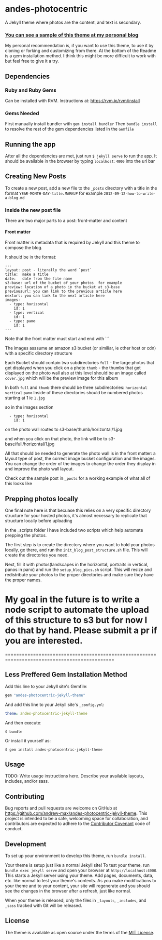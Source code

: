 # andes-photocentric
A Jekyll theme where photos are the content, and text is secondary.

### [You can see a sample of this theme at my personal blog](https://andrew-max.github.io)

My personal recommendation is, if you want to use this theme, to use it by cloning or forking and customizing from there. At the bottom of the Readme is a gem installation method. I think this might be more difficult to work with but feel free to give it a try.


## Dependencies

### Ruby and Ruby Gems
 Can be installed with RVM. Instructions at: https://rvm.io/rvm/install

### Gems Needed
 First manually install bundler with `gem install bundler`
 Then `bundle install` to resolve the rest of the gem dependencies listed in the `Gemfile`

## Running the app

After all the dependencies are met, just run `$ jekyll serve` to run the app.
It should be available in the browser by typing `localhost:4000` into the url bar

## Creating New Posts
To create a new post, add a new file to the `_posts` directory with a title in the format
`YEAR-MONTH-DAY-title.MARKUP`
for example `2012-09-12-how-to-write-a-blog.md`

### Inside the new post file
There are two major parts to a post: front-matter and content

#### Front matter
Front matter is metadata that is required by Jekyll and this theme to compose the blog.

It should be in the format:
```
---
layout: post - literally the word `post`
title:  make a title
date:   date from the file name
s3-base: url of the bucket of your photos  for example
preview: location of a photo in the bucket at s3-base
previousurl: you can link to the previous article here
nexturl: you can link to the next article here
images:
  - type: horizontal
    id: 1
  - type: vertical
    id: 1
  - type: pano
    id: 1
---
```

Note that the front matter must start and end with ```

The images asssume an amazon s3 bucket (or similiar, ie other host or cdn) with a specific directory structure

Each Bucket should contain two subdirectories
`full` - the large photos that get displayed when you click on a photo
`thumb` - the thumbs that get displayed on the photo wall
also at this level should be an image called `cover.jpg` which will be the preview image for this album

In both `full` and `thumb` there should be three subdirectories:
`horizontal`
`vertical`
`pano`
Inside of these directories should be numbered photos starting at 1 ie `1.jpg`

so in the images section
```
  - type: horizontal
    id: 1
```
on the photo wall routes to s3-base/thumb/horizontal/1.jpg

and when you click on that photo, the link will be to s3-base/full/horizontal/1.jpg

All that should be needed to generate the photo wall is in the front matter: a layout type of post, the correct image bucket configuration and the images. You can change the order of the images to change the order they display in and improve the photo wall layout.

Check out the sample post in `_posts` for a working example of what all of this looks like


## Prepping photos locally
One final note here is that becuase this relies on a very specific directory structure for your hosted photos, it's almost necessary to replicate that structure locally before uploading

In the _scripts folder I have included two scripts which help automate prepping the photos.

The first step is to create the directory where you want to hold your photos locally, go there, and run the `init_blog_post_structure.sh` file. This will create the directories you need.


Next, fill it with photos(landscapes in the horizontal, portraits in vertical, panos in pano) and run the `setup_blog_pics.sh` script. This will resize and redistribute your photos to the proper directories and make sure they have the proper names.

My goal in the future is to write a node script to automate the upload of this structure to s3 but for now I do that by hand. Please submit a pr if you are interested.
=============================================================================================
=============================================================================================

## Less Preffered Gem Installation Method

Add this line to your Jekyll site's Gemfile:

```ruby
gem "andes-photocentric-jekyll-theme"
```

And add this line to your Jekyll site's `_config.yml`:

```yaml
theme: andes-photocentric-jekyll-theme
```

And then execute:

    $ bundle

Or install it yourself as:

    $ gem install andes-photocentric-jekyll-theme

## Usage

TODO: Write usage instructions here. Describe your available layouts, includes, and/or sass.

## Contributing

Bug reports and pull requests are welcome on GitHub at https://github.com/andrew-max/andes-photocentric-jekyll-theme. This project is intended to be a safe, welcoming space for collaboration, and contributors are expected to adhere to the [Contributor Covenant](http://contributor-covenant.org) code of conduct.

## Development

To set up your environment to develop this theme, run `bundle install`.

Your theme is setup just like a normal Jekyll site! To test your theme, run `bundle exec jekyll serve` and open your browser at `http://localhost:4000`. This starts a Jekyll server using your theme. Add pages, documents, data, etc. like normal to test your theme's contents. As you make modifications to your theme and to your content, your site will regenerate and you should see the changes in the browser after a refresh, just like normal.

When your theme is released, only the files in `_layouts`, `_includes`, and `_sass` tracked with Git will be released.

## License

The theme is available as open source under the terms of the [MIT License](http://opensource.org/licenses/MIT).

